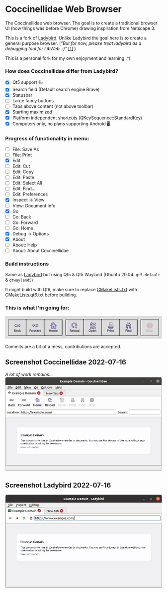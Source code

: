 # Coccinellidae Web Browser
The Coccinellidae web browser. The goal is to create a traditional browser UI (how things was before Chrome) drawing inspiration from Netscape 3.

This is a fork of [Ladybird](https://github.com/awesomekling/ladybird). Unlike Ladybird the goal here is to create a general purpose browser. (_"But for now, please treat ladybird as a debugging tool for LibWeb. :)"_ [\[1\]](https://github.com/awesomekling/ladybird/pull/20#issuecomment-1184351571) )

This is a personal fork for my own enjoyment and learning :^)

### How does Coccinellidae differ from Ladybird?
- [x] Qt5 support 👍
- [x] Search field (Default search engine Brave)
- [x] Statusbar
- [ ] Large fancy buttons
- [ ] Tabs above content (not above toolbar)
- [x] Starting maximized
- [x] Platform independent shortcuts (QKeySequence::StandardKey)
- [x] Computers only, no plans supporting Android 🖥️

### Progress of functionality in menu:
- [ ] File: Save As
- [ ] File: Print
- [x] Edit
- [ ] Edit: Cut
- [ ] Edit: Copy
- [ ] Edit: Paste
- [ ] Edit: Select All
- [ ] Edit: Find...
- [ ] Edit: Preferences
- [x] Inspect -> View
- [ ] View: Document Info
- [x] Go
- [ ] Go: Back
- [ ] Go: Forward
- [ ] Go: Home
- [x] Debug -> Options
- [x] About
- [ ] About: Help
- [ ] About: About Coccinellidae

### Build instructions
Same as [Ladybird](https://github.com/awesomekling/ladybird) but using Qt5 & Qt5 Wayland (Ubuntu 20.04: `qt5-default` & `qtwayland5`)

It might build with Qt6, make sure to replace [CMakeLists.txt](CMakeLists.txt) with [CMakeLists.qt6.txt](CMakeLists.qt6.txt) before building.

### This is what I'm going for:

![Icons](meta/icons.png)

Commits are a bit of a mess, contributions are accepted.

## Screenshot Coccinellidae 2022-07-16
_A lot of work remains..._
![Coccinellidae](meta/Screenshot_coccinellidae_2022-07-16.png)

## Screenshot Ladybird 2022-07-16
![Ladybird](meta/Screenshot_ladybird_2022-07-16.png)